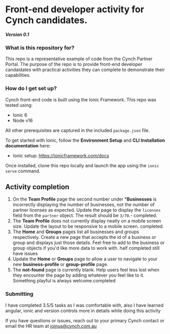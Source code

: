 # Front-end developer activity for Cynch candidates. #
***Version 0.1***

### What is this repository for? ###

This repo is a representative example of code from the Cynch Partner Portal.
The purpose of the repo is to provide front-end developer candaidates with practical activities they can complete to demonstrate their capabilities.

### How do I get set up? ###

Cynch front-end code is built using the Ionic Framework. This repo was tested using:

* Ionic 6
* Node v16

All other prerequisites are captured in the included `package.json` file.

To get started with Ionic, follow the **Environment Setup** and **CLI Installation documentation** here:

* Ionic setup: https://ionicframework.com/docs

Once installed, clone this repo locally and launch the app using the `ionic serve` command.

## Activity completion ##



1. On the **Team Profile** page the second number under ***Businesses** is incorrectly displaying the number of businesses, not the number of partner licenses as expected. Update the page to display the `licenses` field from the `partner` object. The result should be `3/70`.- completed.
2. The **Team Profile** does not currently display neatly on a mobile screen size. Update the layout to be responsive to a mobile screen. completed.
3. The **Home** and **Groups** pages list all businesses and groups respectively. Create a new page that accepts the id of a business or group and displays just those details. Feel free to add to the business or group objects if you'd like more data to work with. half completed still have issues
4. Update the **Home** or **Groups** page to allow a user to navigate to your new **business-profile** or **group-profile** page.
5. The **not-found** page is currently blank. Help users feel less lost when they encounter the page by adding whatever you feel like to it. Something playful is always welcome.completed


### Submitting ###

I have completed 3.5/5 tasks as I was comfortable with, also I have learned angular, ionic and version controls more in details while doing this activity

If you have questions or issues, reach out to your primary Cynch contact or email the HR team at joinus@cynch.com.au
